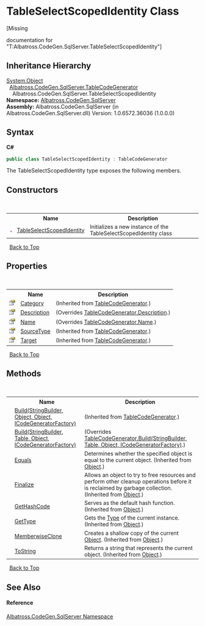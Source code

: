 # TableSelectScopedIdentity Class
 

\[Missing <summary> documentation for "T:Albatross.CodeGen.SqlServer.TableSelectScopedIdentity"\]


## Inheritance Hierarchy
<a href="http://msdn2.microsoft.com/en-us/library/e5kfa45b" target="_blank">System.Object</a><br />&nbsp;&nbsp;<a href="T_Albatross_CodeGen_SqlServer_TableCodeGenerator.md">Albatross.CodeGen.SqlServer.TableCodeGenerator</a><br />&nbsp;&nbsp;&nbsp;&nbsp;Albatross.CodeGen.SqlServer.TableSelectScopedIdentity<br />
**Namespace:**&nbsp;<a href="N_Albatross_CodeGen_SqlServer.md">Albatross.CodeGen.SqlServer</a><br />**Assembly:**&nbsp;Albatross.CodeGen.SqlServer (in Albatross.CodeGen.SqlServer.dll) Version: 1.0.6572.36036 (1.0.0.0)

## Syntax

**C#**<br />
``` C#
public class TableSelectScopedIdentity : TableCodeGenerator
```

The TableSelectScopedIdentity type exposes the following members.


## Constructors
&nbsp;<table><tr><th></th><th>Name</th><th>Description</th></tr><tr><td>![Public method](media/pubmethod.gif "Public method")</td><td><a href="M_Albatross_CodeGen_SqlServer_TableSelectScopedIdentity__ctor.md">TableSelectScopedIdentity</a></td><td>
Initializes a new instance of the TableSelectScopedIdentity class</td></tr></table>&nbsp;
<a href="#tableselectscopedidentity-class">Back to Top</a>

## Properties
&nbsp;<table><tr><th></th><th>Name</th><th>Description</th></tr><tr><td>![Public property](media/pubproperty.gif "Public property")</td><td><a href="P_Albatross_CodeGen_SqlServer_TableCodeGenerator_Category.md">Category</a></td><td> (Inherited from <a href="T_Albatross_CodeGen_SqlServer_TableCodeGenerator.md">TableCodeGenerator</a>.)</td></tr><tr><td>![Public property](media/pubproperty.gif "Public property")</td><td><a href="P_Albatross_CodeGen_SqlServer_TableSelectScopedIdentity_Description.md">Description</a></td><td> (Overrides <a href="P_Albatross_CodeGen_SqlServer_TableCodeGenerator_Description.md">TableCodeGenerator.Description</a>.)</td></tr><tr><td>![Public property](media/pubproperty.gif "Public property")</td><td><a href="P_Albatross_CodeGen_SqlServer_TableSelectScopedIdentity_Name.md">Name</a></td><td> (Overrides <a href="P_Albatross_CodeGen_SqlServer_TableCodeGenerator_Name.md">TableCodeGenerator.Name</a>.)</td></tr><tr><td>![Public property](media/pubproperty.gif "Public property")</td><td><a href="P_Albatross_CodeGen_SqlServer_TableCodeGenerator_SourceType.md">SourceType</a></td><td> (Inherited from <a href="T_Albatross_CodeGen_SqlServer_TableCodeGenerator.md">TableCodeGenerator</a>.)</td></tr><tr><td>![Public property](media/pubproperty.gif "Public property")</td><td><a href="P_Albatross_CodeGen_SqlServer_TableCodeGenerator_Target.md">Target</a></td><td> (Inherited from <a href="T_Albatross_CodeGen_SqlServer_TableCodeGenerator.md">TableCodeGenerator</a>.)</td></tr></table>&nbsp;
<a href="#tableselectscopedidentity-class">Back to Top</a>

## Methods
&nbsp;<table><tr><th></th><th>Name</th><th>Description</th></tr><tr><td>![Public method](media/pubmethod.gif "Public method")</td><td><a href="M_Albatross_CodeGen_SqlServer_TableCodeGenerator_Build_1.md">Build(StringBuilder, Object, Object, ICodeGeneratorFactory)</a></td><td> (Inherited from <a href="T_Albatross_CodeGen_SqlServer_TableCodeGenerator.md">TableCodeGenerator</a>.)</td></tr><tr><td>![Public method](media/pubmethod.gif "Public method")</td><td><a href="M_Albatross_CodeGen_SqlServer_TableSelectScopedIdentity_Build.md">Build(StringBuilder, Table, Object, ICodeGeneratorFactory)</a></td><td> (Overrides <a href="M_Albatross_CodeGen_SqlServer_TableCodeGenerator_Build.md">TableCodeGenerator.Build(StringBuilder, Table, Object, ICodeGeneratorFactory)</a>.)</td></tr><tr><td>![Public method](media/pubmethod.gif "Public method")</td><td><a href="http://msdn2.microsoft.com/en-us/library/bsc2ak47" target="_blank">Equals</a></td><td>
Determines whether the specified object is equal to the current object.
 (Inherited from <a href="http://msdn2.microsoft.com/en-us/library/e5kfa45b" target="_blank">Object</a>.)</td></tr><tr><td>![Protected method](media/protmethod.gif "Protected method")</td><td><a href="http://msdn2.microsoft.com/en-us/library/4k87zsw7" target="_blank">Finalize</a></td><td>
Allows an object to try to free resources and perform other cleanup operations before it is reclaimed by garbage collection.
 (Inherited from <a href="http://msdn2.microsoft.com/en-us/library/e5kfa45b" target="_blank">Object</a>.)</td></tr><tr><td>![Public method](media/pubmethod.gif "Public method")</td><td><a href="http://msdn2.microsoft.com/en-us/library/zdee4b3y" target="_blank">GetHashCode</a></td><td>
Serves as the default hash function.
 (Inherited from <a href="http://msdn2.microsoft.com/en-us/library/e5kfa45b" target="_blank">Object</a>.)</td></tr><tr><td>![Public method](media/pubmethod.gif "Public method")</td><td><a href="http://msdn2.microsoft.com/en-us/library/dfwy45w9" target="_blank">GetType</a></td><td>
Gets the <a href="http://msdn2.microsoft.com/en-us/library/42892f65" target="_blank">Type</a> of the current instance.
 (Inherited from <a href="http://msdn2.microsoft.com/en-us/library/e5kfa45b" target="_blank">Object</a>.)</td></tr><tr><td>![Protected method](media/protmethod.gif "Protected method")</td><td><a href="http://msdn2.microsoft.com/en-us/library/57ctke0a" target="_blank">MemberwiseClone</a></td><td>
Creates a shallow copy of the current <a href="http://msdn2.microsoft.com/en-us/library/e5kfa45b" target="_blank">Object</a>.
 (Inherited from <a href="http://msdn2.microsoft.com/en-us/library/e5kfa45b" target="_blank">Object</a>.)</td></tr><tr><td>![Public method](media/pubmethod.gif "Public method")</td><td><a href="http://msdn2.microsoft.com/en-us/library/7bxwbwt2" target="_blank">ToString</a></td><td>
Returns a string that represents the current object.
 (Inherited from <a href="http://msdn2.microsoft.com/en-us/library/e5kfa45b" target="_blank">Object</a>.)</td></tr></table>&nbsp;
<a href="#tableselectscopedidentity-class">Back to Top</a>

## See Also


#### Reference
<a href="N_Albatross_CodeGen_SqlServer.md">Albatross.CodeGen.SqlServer Namespace</a><br />